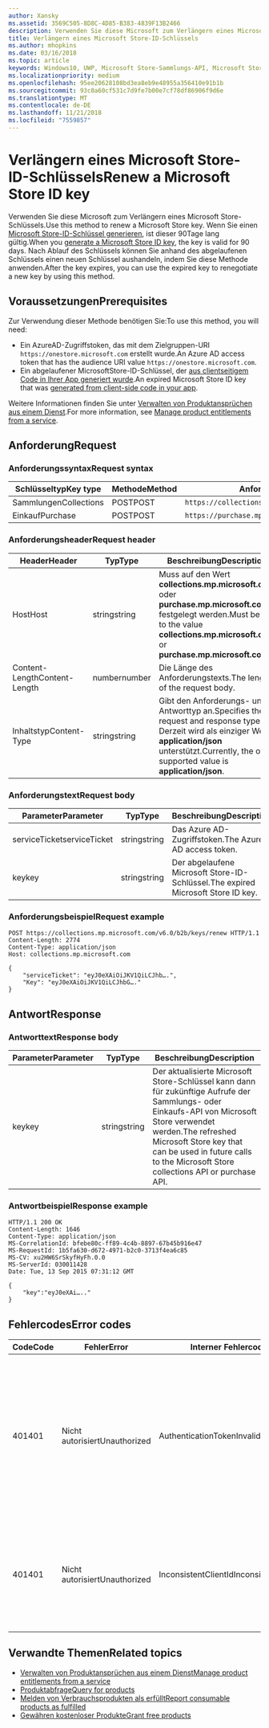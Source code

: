 ```yaml
---
author: Xansky
ms.assetid: 3569C505-8D8C-4D85-B383-4839F13B2466
description: Verwenden Sie diese Microsoft zum Verlängern eines Microsoft Store-Schlüssels.
title: Verlängern eines Microsoft Store-ID-Schlüssels
ms.author: mhopkins
ms.date: 03/16/2018
ms.topic: article
keywords: Windows10, UWP, Microsoft Store-Sammlungs-API, Microsoft Store-Einkaufs-API, Microsoft Store-ID-Schlüssel, verlängern
ms.localizationpriority: medium
ms.openlocfilehash: 95ee20628108bd3ea8eb9e48955a356410e91b1b
ms.sourcegitcommit: 93c0a60cf531c7d9fe7b00e7cf78df86906f9d6e
ms.translationtype: MT
ms.contentlocale: de-DE
ms.lasthandoff: 11/21/2018
ms.locfileid: "7559857"
---
```

# <a name="renew-a-microsoft-store-id-key"></a><span data-ttu-id="ccf0c-104">Verlängern eines Microsoft Store-ID-Schlüssels</span><span class="sxs-lookup"><span data-stu-id="ccf0c-104">Renew a Microsoft Store ID key</span></span>


<span data-ttu-id="ccf0c-105">Verwenden Sie diese Microsoft zum Verlängern eines Microsoft Store-Schlüssels.</span><span class="sxs-lookup"><span data-stu-id="ccf0c-105">Use this method to renew a Microsoft Store key.</span></span> <span data-ttu-id="ccf0c-106">Wenn Sie einen [Microsoft Store-ID-Schlüssel generieren](view-and-grant-products-from-a-service.md#step-4), ist dieser 90Tage lang gültig.</span><span class="sxs-lookup"><span data-stu-id="ccf0c-106">When you [generate a Microsoft Store ID key](view-and-grant-products-from-a-service.md#step-4), the key is valid for 90 days.</span></span> <span data-ttu-id="ccf0c-107">Nach Ablauf des Schlüssels können Sie anhand des abgelaufenen Schlüssels einen neuen Schlüssel aushandeln, indem Sie diese Methode anwenden.</span><span class="sxs-lookup"><span data-stu-id="ccf0c-107">After the key expires, you can use the expired key to renegotiate a new key by using this method.</span></span>

## <a name="prerequisites"></a><span data-ttu-id="ccf0c-108">Voraussetzungen</span><span class="sxs-lookup"><span data-stu-id="ccf0c-108">Prerequisites</span></span>


<span data-ttu-id="ccf0c-109">Zur Verwendung dieser Methode benötigen Sie:</span><span class="sxs-lookup"><span data-stu-id="ccf0c-109">To use this method, you will need:</span></span>

* <span data-ttu-id="ccf0c-110">Ein AzureAD-Zugriffstoken, das mit dem Zielgruppen-URI `https://onestore.microsoft.com` erstellt wurde.</span><span class="sxs-lookup"><span data-stu-id="ccf0c-110">An Azure AD access token that has the audience URI value `https://onestore.microsoft.com`.</span></span>
* <span data-ttu-id="ccf0c-111">Ein abgelaufener MicrosoftStore-ID-Schlüssel, der [aus clientseitigem Code in Ihrer App generiert wurde](view-and-grant-products-from-a-service.md#step-4).</span><span class="sxs-lookup"><span data-stu-id="ccf0c-111">An expired Microsoft Store ID key that was [generated from client-side code in your app](view-and-grant-products-from-a-service.md#step-4).</span></span>

<span data-ttu-id="ccf0c-112">Weitere Informationen finden Sie unter [Verwalten von Produktansprüchen aus einem Dienst](view-and-grant-products-from-a-service.md).</span><span class="sxs-lookup"><span data-stu-id="ccf0c-112">For more information, see [Manage product entitlements from a service](view-and-grant-products-from-a-service.md).</span></span>

## <a name="request"></a><span data-ttu-id="ccf0c-113">Anforderung</span><span class="sxs-lookup"><span data-stu-id="ccf0c-113">Request</span></span>

### <a name="request-syntax"></a><span data-ttu-id="ccf0c-114">Anforderungssyntax</span><span class="sxs-lookup"><span data-stu-id="ccf0c-114">Request syntax</span></span>

| <span data-ttu-id="ccf0c-115">Schlüsseltyp</span><span class="sxs-lookup"><span data-stu-id="ccf0c-115">Key type</span></span>    | <span data-ttu-id="ccf0c-116">Methode</span><span class="sxs-lookup"><span data-stu-id="ccf0c-116">Method</span></span> | <span data-ttu-id="ccf0c-117">Anforderungs-URI</span><span class="sxs-lookup"><span data-stu-id="ccf0c-117">Request URI</span></span>                                              |
|-------------|--------|----------------------------------------------------------|
| <span data-ttu-id="ccf0c-118">Sammlungen</span><span class="sxs-lookup"><span data-stu-id="ccf0c-118">Collections</span></span> | <span data-ttu-id="ccf0c-119">POST</span><span class="sxs-lookup"><span data-stu-id="ccf0c-119">POST</span></span>   | ```https://collections.mp.microsoft.com/v6.0/b2b/keys/renew``` |
| <span data-ttu-id="ccf0c-120">Einkauf</span><span class="sxs-lookup"><span data-stu-id="ccf0c-120">Purchase</span></span>    | <span data-ttu-id="ccf0c-121">POST</span><span class="sxs-lookup"><span data-stu-id="ccf0c-121">POST</span></span>   | ```https://purchase.mp.microsoft.com/v6.0/b2b/keys/renew```    |


### <a name="request-header"></a><span data-ttu-id="ccf0c-122">Anforderungsheader</span><span class="sxs-lookup"><span data-stu-id="ccf0c-122">Request header</span></span>

| <span data-ttu-id="ccf0c-123">Header</span><span class="sxs-lookup"><span data-stu-id="ccf0c-123">Header</span></span>         | <span data-ttu-id="ccf0c-124">Typ</span><span class="sxs-lookup"><span data-stu-id="ccf0c-124">Type</span></span>   | <span data-ttu-id="ccf0c-125">Beschreibung</span><span class="sxs-lookup"><span data-stu-id="ccf0c-125">Description</span></span>                                                                                           |
|----------------|--------|-------------------------------------------------------------------------------------------------------|
| <span data-ttu-id="ccf0c-126">Host</span><span class="sxs-lookup"><span data-stu-id="ccf0c-126">Host</span></span>           | <span data-ttu-id="ccf0c-127">string</span><span class="sxs-lookup"><span data-stu-id="ccf0c-127">string</span></span> | <span data-ttu-id="ccf0c-128">Muss auf den Wert **collections.mp.microsoft.com** oder **purchase.mp.microsoft.com** festgelegt werden.</span><span class="sxs-lookup"><span data-stu-id="ccf0c-128">Must be set to the value **collections.mp.microsoft.com** or **purchase.mp.microsoft.com**.</span></span>           |
| <span data-ttu-id="ccf0c-129">Content-Length</span><span class="sxs-lookup"><span data-stu-id="ccf0c-129">Content-Length</span></span> | <span data-ttu-id="ccf0c-130">number</span><span class="sxs-lookup"><span data-stu-id="ccf0c-130">number</span></span> | <span data-ttu-id="ccf0c-131">Die Länge des Anforderungstexts.</span><span class="sxs-lookup"><span data-stu-id="ccf0c-131">The length of the request body.</span></span>                                                                       |
| <span data-ttu-id="ccf0c-132">Inhaltstyp</span><span class="sxs-lookup"><span data-stu-id="ccf0c-132">Content-Type</span></span>   | <span data-ttu-id="ccf0c-133">string</span><span class="sxs-lookup"><span data-stu-id="ccf0c-133">string</span></span> | <span data-ttu-id="ccf0c-134">Gibt den Anforderungs- und Antworttyp an.</span><span class="sxs-lookup"><span data-stu-id="ccf0c-134">Specifies the request and response type.</span></span> <span data-ttu-id="ccf0c-135">Derzeit wird als einziger Wert **application/json** unterstützt.</span><span class="sxs-lookup"><span data-stu-id="ccf0c-135">Currently, the only supported value is **application/json**.</span></span> |


### <a name="request-body"></a><span data-ttu-id="ccf0c-136">Anforderungstext</span><span class="sxs-lookup"><span data-stu-id="ccf0c-136">Request body</span></span>

| <span data-ttu-id="ccf0c-137">Parameter</span><span class="sxs-lookup"><span data-stu-id="ccf0c-137">Parameter</span></span>     | <span data-ttu-id="ccf0c-138">Typ</span><span class="sxs-lookup"><span data-stu-id="ccf0c-138">Type</span></span>   | <span data-ttu-id="ccf0c-139">Beschreibung</span><span class="sxs-lookup"><span data-stu-id="ccf0c-139">Description</span></span>                       | <span data-ttu-id="ccf0c-140">Erforderlich</span><span class="sxs-lookup"><span data-stu-id="ccf0c-140">Required</span></span> |
|---------------|--------|-----------------------------------|----------|
| <span data-ttu-id="ccf0c-141">serviceTicket</span><span class="sxs-lookup"><span data-stu-id="ccf0c-141">serviceTicket</span></span> | <span data-ttu-id="ccf0c-142">string</span><span class="sxs-lookup"><span data-stu-id="ccf0c-142">string</span></span> | <span data-ttu-id="ccf0c-143">Das Azure AD-Zugriffstoken.</span><span class="sxs-lookup"><span data-stu-id="ccf0c-143">The Azure AD access token.</span></span>        | <span data-ttu-id="ccf0c-144">Ja</span><span class="sxs-lookup"><span data-stu-id="ccf0c-144">Yes</span></span>      |
| <span data-ttu-id="ccf0c-145">key</span><span class="sxs-lookup"><span data-stu-id="ccf0c-145">key</span></span>           | <span data-ttu-id="ccf0c-146">string</span><span class="sxs-lookup"><span data-stu-id="ccf0c-146">string</span></span> | <span data-ttu-id="ccf0c-147">Der abgelaufene Microsoft Store-ID-Schlüssel.</span><span class="sxs-lookup"><span data-stu-id="ccf0c-147">The expired Microsoft Store ID key.</span></span> | <span data-ttu-id="ccf0c-148">Ja</span><span class="sxs-lookup"><span data-stu-id="ccf0c-148">Yes</span></span>       |


### <a name="request-example"></a><span data-ttu-id="ccf0c-149">Anforderungsbeispiel</span><span class="sxs-lookup"><span data-stu-id="ccf0c-149">Request example</span></span>

```syntax
POST https://collections.mp.microsoft.com/v6.0/b2b/keys/renew HTTP/1.1
Content-Length: 2774
Content-Type: application/json
Host: collections.mp.microsoft.com

{
    "serviceTicket": "eyJ0eXAiOiJKV1QiLCJhb….",
    "Key": "eyJ0eXAiOiJKV1QiLCJhbG…."
}
```

## <a name="response"></a><span data-ttu-id="ccf0c-150">Antwort</span><span class="sxs-lookup"><span data-stu-id="ccf0c-150">Response</span></span>


### <a name="response-body"></a><span data-ttu-id="ccf0c-151">Antworttext</span><span class="sxs-lookup"><span data-stu-id="ccf0c-151">Response body</span></span>

| <span data-ttu-id="ccf0c-152">Parameter</span><span class="sxs-lookup"><span data-stu-id="ccf0c-152">Parameter</span></span> | <span data-ttu-id="ccf0c-153">Typ</span><span class="sxs-lookup"><span data-stu-id="ccf0c-153">Type</span></span>   | <span data-ttu-id="ccf0c-154">Beschreibung</span><span class="sxs-lookup"><span data-stu-id="ccf0c-154">Description</span></span>                                                                                                            |
|-----------|--------|------------------------------------------------------------------------------------------------------------------------|
| <span data-ttu-id="ccf0c-155">key</span><span class="sxs-lookup"><span data-stu-id="ccf0c-155">key</span></span>       | <span data-ttu-id="ccf0c-156">string</span><span class="sxs-lookup"><span data-stu-id="ccf0c-156">string</span></span> | <span data-ttu-id="ccf0c-157">Der aktualisierte Microsoft Store-Schlüssel kann dann für zukünftige Aufrufe der Sammlungs- oder Einkaufs-API von Microsoft Store verwendet werden.</span><span class="sxs-lookup"><span data-stu-id="ccf0c-157">The refreshed Microsoft Store key that can be used in future calls to the Microsoft Store collections API or purchase API.</span></span> |


### <a name="response-example"></a><span data-ttu-id="ccf0c-158">Antwortbeispiel</span><span class="sxs-lookup"><span data-stu-id="ccf0c-158">Response example</span></span>

```syntax
HTTP/1.1 200 OK
Content-Length: 1646
Content-Type: application/json
MS-CorrelationId: bfebe80c-ff89-4c4b-8897-67b45b916e47
MS-RequestId: 1b5fa630-d672-4971-b2c0-3713f4ea6c85
MS-CV: xu2HW6SrSkyfHyFh.0.0
MS-ServerId: 030011428
Date: Tue, 13 Sep 2015 07:31:12 GMT

{
    "key":"eyJ0eXAi….."
}
```

## <a name="error-codes"></a><span data-ttu-id="ccf0c-159">Fehlercodes</span><span class="sxs-lookup"><span data-stu-id="ccf0c-159">Error codes</span></span>


| <span data-ttu-id="ccf0c-160">Code</span><span class="sxs-lookup"><span data-stu-id="ccf0c-160">Code</span></span> | <span data-ttu-id="ccf0c-161">Fehler</span><span class="sxs-lookup"><span data-stu-id="ccf0c-161">Error</span></span>        | <span data-ttu-id="ccf0c-162">Interner Fehlercode</span><span class="sxs-lookup"><span data-stu-id="ccf0c-162">Inner error code</span></span>           | <span data-ttu-id="ccf0c-163">Beschreibung</span><span class="sxs-lookup"><span data-stu-id="ccf0c-163">Description</span></span>   |
|------|--------------|----------------------------|---------------|
| <span data-ttu-id="ccf0c-164">401</span><span class="sxs-lookup"><span data-stu-id="ccf0c-164">401</span></span>  | <span data-ttu-id="ccf0c-165">Nicht autorisiert</span><span class="sxs-lookup"><span data-stu-id="ccf0c-165">Unauthorized</span></span> | <span data-ttu-id="ccf0c-166">AuthenticationTokenInvalid</span><span class="sxs-lookup"><span data-stu-id="ccf0c-166">AuthenticationTokenInvalid</span></span> | <span data-ttu-id="ccf0c-167">Das Azure AD-Zugriffstoken ist ungültig.</span><span class="sxs-lookup"><span data-stu-id="ccf0c-167">The Azure AD access token is invalid.</span></span> <span data-ttu-id="ccf0c-168">In einigen Fällen enthalten die Details zu ServiceError weitere Informationen, z. B. wenn das Token abgelaufen ist oder der *appid*-Anspruch fehlt.</span><span class="sxs-lookup"><span data-stu-id="ccf0c-168">In some cases the details of the ServiceError will contain more information, such as when the token is expired or the *appid* claim is missing.</span></span> |
| <span data-ttu-id="ccf0c-169">401</span><span class="sxs-lookup"><span data-stu-id="ccf0c-169">401</span></span>  | <span data-ttu-id="ccf0c-170">Nicht autorisiert</span><span class="sxs-lookup"><span data-stu-id="ccf0c-170">Unauthorized</span></span> | <span data-ttu-id="ccf0c-171">InconsistentClientId</span><span class="sxs-lookup"><span data-stu-id="ccf0c-171">InconsistentClientId</span></span>       | <span data-ttu-id="ccf0c-172">Der *clientId*-Anspruch im Microsoft Store-ID-Schlüssel und der *appid*-Anspruch im Azure AD-Zugriffstoken stimmen nicht überein.</span><span class="sxs-lookup"><span data-stu-id="ccf0c-172">The *clientId* claim in the Microsoft Store ID key and the *appid* claim in the Azure AD access token do not match.</span></span>                                                                     |


## <a name="related-topics"></a><span data-ttu-id="ccf0c-173">Verwandte Themen</span><span class="sxs-lookup"><span data-stu-id="ccf0c-173">Related topics</span></span>


* [<span data-ttu-id="ccf0c-174">Verwalten von Produktansprüchen aus einem Dienst</span><span class="sxs-lookup"><span data-stu-id="ccf0c-174">Manage product entitlements from a service</span></span>](view-and-grant-products-from-a-service.md)
* [<span data-ttu-id="ccf0c-175">Produktabfrage</span><span class="sxs-lookup"><span data-stu-id="ccf0c-175">Query for products</span></span>](query-for-products.md)
* [<span data-ttu-id="ccf0c-176">Melden von Verbrauchsprodukten als erfüllt</span><span class="sxs-lookup"><span data-stu-id="ccf0c-176">Report consumable products as fulfilled</span></span>](report-consumable-products-as-fulfilled.md)
* [<span data-ttu-id="ccf0c-177">Gewähren kostenloser Produkte</span><span class="sxs-lookup"><span data-stu-id="ccf0c-177">Grant free products</span></span>](grant-free-products.md)
